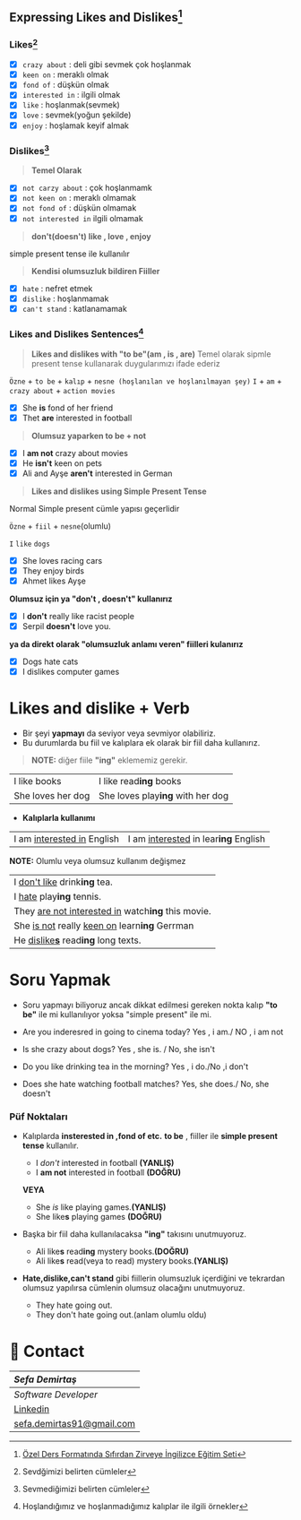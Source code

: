 ## Expressing Likes and Dislikes[^1]

### Likes[^2]

- [x] `crazy about` : deli gibi sevmek çok hoşlanmak 
- [x] `keen on` : meraklı olmak
- [x] `fond of` : düşkün olmak
- [x] `interested in` : ilgili olmak 
- [x] `like` : hoşlanmak(sevmek)
- [x] `love` : sevmek(yoğun şekilde)
- [x] `enjoy` : hoşlamak keyif almak

### Dislikes[^3]

> **Temel Olarak**
  
- [x]  `not carzy about`  : çok hoşlanmamk
- [x]  `not keen on` : meraklı olmamak
- [x]  `not fond of` : düşkün olmamak
- [x]  `not interested in` ilgili olmamak
  
> **don't(doesn't) like , love , enjoy**

 simple present tense ile kullanılır

> **Kendisi olumsuzluk bildiren Fiiller**

- [x] `hate` : nefret etmek
- [x] `dislike` : hoşlanmamak
- [x] `can't stand` : katlanamamak

### Likes and Dislikes Sentences[^4]

> **Likes and dislikes with "to be"(am , is , are)**
> Temel olarak sipmle present tense kullanarak duygularımızı ifade ederiz


`Özne` + ``to be`` + ``kalıp`` + ``nesne (hoşlanılan ve hoşlanılmayan şey)``
 ``I`` + `am` + `crazy about` + `action movies`
- [x] She **is** fond of her friend
- [x] Thet **are** interested in football
> **Olumsuz yaparken to be + not**
- [x] I **am not** crazy about movies
- [x] He **isn't** keen on pets
- [x] Ali and Ayşe **aren't** interested in German

> **Likes and dislikes using Simple Present Tense**

Normal Simple present cümle yapısı geçerlidir

`Özne` + `fiil` + `nesne`(olumlu)

`I` `like` `dogs`

- [x] She loves racing cars
- [x] They enjoy birds
- [x] Ahmet likes Ayşe

**Olumsuz için ya "don't , doesn't" kullanırız** 

- [x] I **don't** really like racist people
- [x] Serpil **doesn't** love you.

**ya da direkt olarak "olumsuzluk anlamı veren" fiilleri kulanırız**

- [x] Dogs hate cats
- [x] I dislikes computer games
# Likes and dislike + Verb

- Bir şeyi **yapmayı** da seviyor veya sevmiyor olabiliriz.
- Bu durumlarda bu fiil ve kalıplara ek olarak bir fiil daha kullanırız.

> **NOTE:** diğer fiile **"ing"** eklememiz gerekir.

|||
|-------------| ----------------|
|  I like books | I like read**ing** books |
|She loves her dog|She loves play**ing** with her dog | 

- **Kalıplarla kullanımı**


| | |
| ----------------- | ---------------|
|I am <u>interested in</u> English| I am <u> interested</u>  in lear**ing** English|

**NOTE:** Olumlu veya olumsuz kullanım değişmez

||
|-------------------------------- |
|I <u>don't like</u> drink**ing** tea.|
|I <u>hate</u> play**ing** tennis.|
| They <u>are not interested in</u> watch**ing** this movie. |
| She <u>is not</u> really <u>keen on</u> learn**ing** Gerrman|
| He <u>dislike**s**</u> read**ing** long texts.

# Soru Yapmak

- Soru yapmayı biliyoruz ancak dikkat edilmesi gereken nokta kalıp **"to be"** ile mi kullanılıyor yoksa "simple present" ile mi.

- Are you inderesred in going to cinema today?
Yes , i am./ NO , i am not

- Is she crazy about dogs?
  Yes , she is. / No, she isn't

- Do you like drinking tea in the morning?
  Yes , i do./No ,i don't
- Does she hate watching football matches?
Yes, she does./ No, she doesn't

### Püf Noktaları

- Kalıplarda **insterested in ,fond of etc.** **to be** , fiiller ile **simple present tense** kullanılır.
  
  - I *don't* interested in football **(YANLIŞ)**
  - I **am not** interested in football **(DOĞRU)**

  **VEYA**
  - She *is* like playing games.**(YANLIŞ)**
  - She like**s** playing games **(DOĞRU)**
  
- Başka bir fiil daha kullanılacaksa **"ing"** takısını unutmuyoruz.
  - Ali like**s** read**ing** mystery books.**(DOĞRU)**
  - Ali like**s** read(veya to read) mystery books.**(YANLIŞ)**
- **Hate,dislike,can't stand** gibi fiillerin olumsuzluk içerdiğini ve tekrardan olumsuz yapılırsa cümlenin olumsuz olacağını unutmuyoruz.
  - They hate going out.
  - They don't hate going out.(anlam olumlu oldu)
 # :e-mail: Contact
|***Sefa Demirtaş***|
|:-------------|
|*Software Developer*|
|[Linkedin](https://www.linkedin.com/in/sefa-demirta%C5%9F-86b473230/)|
|sefa.demirtas91@gmail.com|

[^1]: [Özel Ders Formatında  Sıfırdan Zirveye İngilizce Eğitim Seti](https://www.udemy.com/course/ingilizce-egitim-seti/learn/lecture/9632244#overview)

[^2]:  Sevdğimizi belirten cümleler 

[^3]:  Sevmediğimizi belirten cümleler

[^4]: Hoşlandığımız ve hoşlanmadığımız kalıplar ile ilgili örnekler
